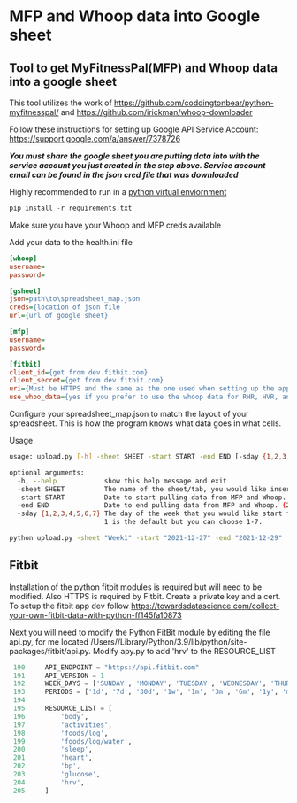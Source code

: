 # MFP and Whoop data into Google sheet
## Tool to get MyFitnessPal(MFP) and Whoop data into a google sheet

This tool utilizes the work of https://github.com/coddingtonbear/python-myfitnesspal/ and https://github.com/irickman/whoop-downloader

Follow these instructions for setting up Google API Service Account: https://support.google.com/a/answer/7378726

***You must share the google sheet you are putting data into with the service account you just created in the step above. Service account email can be found in the json cred file that was downloaded***

Highly recommended to run in a [python virtual enviornment](https://docs.python.org/3/library/venv.html)

```python
pip install -r requirements.txt
```

Make sure you have your Whoop and MFP creds available

Add your data to the health.ini file
```INI
[whoop]
username=
password=

[gsheet]
json=path\to\spreadsheet_map.json
creds={location of json file
url={url of google sheet}

[mfp]
username=
password=

[fitbit]
client_id={get from dev.fitbit.com}
client_secret={get from dev.fitbit.com}
uri={Must be HTTPS and the same as the one used when setting up the app in dev.fitbit.com}
use_whoo_data={yes if you prefer to use the whoop data for RHR, HVR, and sleep}
``` 

Configure your spreadsheet_map.json to match the layout of your spreadsheet. This is how the program knows what data goes in what cells.

Usage
```bash
usage: upload.py [-h] -sheet SHEET -start START -end END [-sday {1,2,3,4,5,6,7}]

optional arguments:
  -h, --help            show this help message and exit
  -sheet SHEET          The name of the sheet/tab, you would like insert data into. (week1)
  -start START          Date to start pulling data from MFP and Whoop. (2021-12-29)
  -end END              Date to end pulling data from MFP and Whoop. (2021-12-30)
  -sday {1,2,3,4,5,6,7} The day of the week that you would like start filling data out on. 
                        1 is the default but you can choose 1-7.
```

```bash
python upload.py -sheet "Week1" -start "2021-12-27" -end "2021-12-29"
```

## Fitbit 
Installation of the python fitbit modules is required but will need to be modified. Also HTTPS is required by Fitbit. Create a private key and a cert. To setup the fitbit app dev follow https://towardsdatascience.com/collect-your-own-fitbit-data-with-python-ff145fa10873

Next you will need to modify the Python FitBit module by editing the file api.py, for me located /Users/<username>/Library/Python/3.9/lib/python/site-packages/fitbit/api.py.
Modify apy.py to add 'hrv' to the RESOURCE_LIST
```python
 190     API_ENDPOINT = "https://api.fitbit.com"
 191     API_VERSION = 1
 192     WEEK_DAYS = ['SUNDAY', 'MONDAY', 'TUESDAY', 'WEDNESDAY', 'THURSDAY', 'FRIDAY', 'SATURDAY']
 193     PERIODS = ['1d', '7d', '30d', '1w', '1m', '3m', '6m', '1y', 'max']
 194 
 195     RESOURCE_LIST = [
 196         'body',
 197         'activities',
 198         'foods/log',
 199         'foods/log/water',
 200         'sleep',
 201         'heart',
 202         'bp',
 203         'glucose',
 204         'hrv',
 205     ]
```
